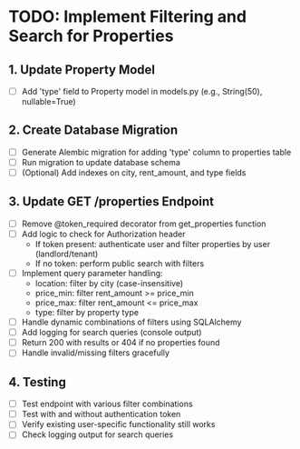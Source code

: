 # TODO: Implement Filtering and Search for Properties

## 1. Update Property Model
- [ ] Add 'type' field to Property model in models.py (e.g., String(50), nullable=True)

## 2. Create Database Migration
- [ ] Generate Alembic migration for adding 'type' column to properties table
- [ ] Run migration to update database schema
- [ ] (Optional) Add indexes on city, rent_amount, and type fields

## 3. Update GET /properties Endpoint
- [ ] Remove @token_required decorator from get_properties function
- [ ] Add logic to check for Authorization header
  - If token present: authenticate user and filter properties by user (landlord/tenant)
  - If no token: perform public search with filters
- [ ] Implement query parameter handling:
  - location: filter by city (case-insensitive)
  - price_min: filter rent_amount >= price_min
  - price_max: filter rent_amount <= price_max
  - type: filter by property type
- [ ] Handle dynamic combinations of filters using SQLAlchemy
- [ ] Add logging for search queries (console output)
- [ ] Return 200 with results or 404 if no properties found
- [ ] Handle invalid/missing filters gracefully

## 4. Testing
- [ ] Test endpoint with various filter combinations
- [ ] Test with and without authentication token
- [ ] Verify existing user-specific functionality still works
- [ ] Check logging output for search queries
